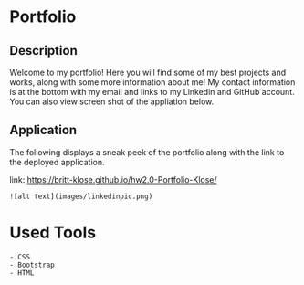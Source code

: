 # Portfolio

## Description
Welcome to my portfolio! Here you will find some of my best projects and works, along with some more information about me! My contact information is at the bottom with my email and links to my Linkedin and GitHub account. You can also view screen shot of the appliation below.


## Application
The following displays a sneak peek of the portfolio along with the link to the deployed application.

link: https://britt-klose.github.io/hw2.0-Portfolio-Klose/

    ![alt text](images/linkedinpic.png)

# Used Tools
    - CSS
    - Bootstrap
    - HTML









